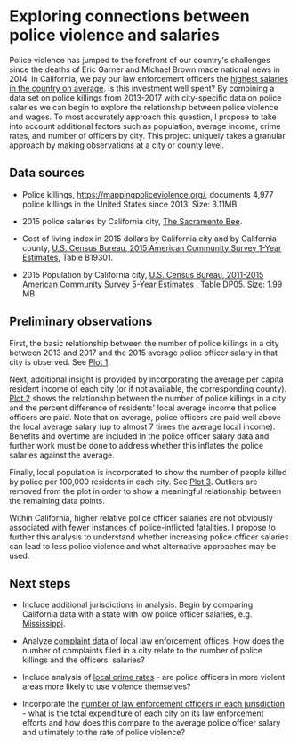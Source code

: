 # Exploring connections between police violence and salaries

Police violence has jumped to the forefront of our country's challenges since the deaths of Eric Garner and Michael Brown made national news in 2014. In California, we pay our law enforcement officers the [highest salaries in the country on average](http://city-salaries.careertrends.com/stories/5583/worst-paying-cities-for-police#Intro). Is this investment well spent? By combining a data set on police killings from 2013-2017 with city-specific data on police salaries we can begin to explore the relationship between police violence and wages. To most accurately approach this question, I propose to take into account additional factors such as population, average income, crime rates, and number of officers by city. This project uniquely takes a granular approach by making observations at a city or county level.

## Data sources

* Police killings, <https://mappingpoliceviolence.org/>, documents 4,977 police killings in the United States since 2013. Size: 3.11MB

* 2015 police salaries by California city, [The Sacramento Bee](http://www.sacbee.com/site-services/databases/article2573210.html).

* Cost of living index in 2015 dollars by California city and by California county, [U.S. Census Bureau, 2015 American Community Survey 1-Year Estimates](https://factfinder.census.gov/), Table B19301.

* 2015 Population by California city, [U.S. Census Bureau, 2011-2015 American Community Survey 5-Year Estimates
](https://factfinder.census.gov/), Table DP05. Size: 1.99 MB

## Preliminary observations

First, the basic relationship between the number of police killings in a city between 2013 and 2017 and the 2015 average police officer salary in that city is observed. See [Plot 1](https://github.com/mackenziewildman/PoliceProject/blob/master/Plot1.png).

Next, additional insight is provided by incorporating the average per capita resident income of each city (or if not available, the corresponding county). [Plot 2](https://github.com/mackenziewildman/PoliceProject/blob/master/Plot2.png) shows the relationship between the number of police killings in a city and the percent difference of residents' local average income that police officers are paid. Note that on average, police officers are paid well above the local average salary (up to almost 7 times the average local income). Benefits and overtime are included in the police officer salary data and further work must be done to address whether this inflates the police salaries against the average.

Finally, local population is incorporated to show the number of people killed by police per 100,000 residents in each city. See [Plot 3](https://github.com/mackenziewildman/PoliceProject/blob/master/Plot3.png). Outliers are removed from the plot in order to show a meaningful relationship between the remaining data points.

Within California, higher relative police officer salaries are not obviously associated with fewer instances of police-inflicted fatalities. I propose to further this analysis to understand whether increasing police officer salaries can lead to less police violence and what alternative approaches may be used.

## Next steps

* Include additional jurisdictions in analysis. Begin by comparing California data with a state with low police officer salaries, e.g. [Mississippi](https://www.bls.gov/oes/current/ms_counties.htm).

* Analyze [complaint data](https://codeforamerica.github.io/PoliceOpenDataCensus/datasets.html) of local law enforcement offices. How does the number of complaints filed in a city relate to the number of police killings and the officers' salaries?

* Include analysis of [local crime rates](http://www.city-data.com/crime/) - are police officers in more violent areas more likely to use violence themselves?

* Incorporate the [number of law enforcement officers in each jurisdiction](https://ucr.fbi.gov/crime-in-the-u.s/2011/crime-in-the-u.s.-2011/police-employee-data) - what is the total expenditure of each city on its law enforcement efforts and how does this compare to the average police officer salary and ultimately to the rate of police violence?
